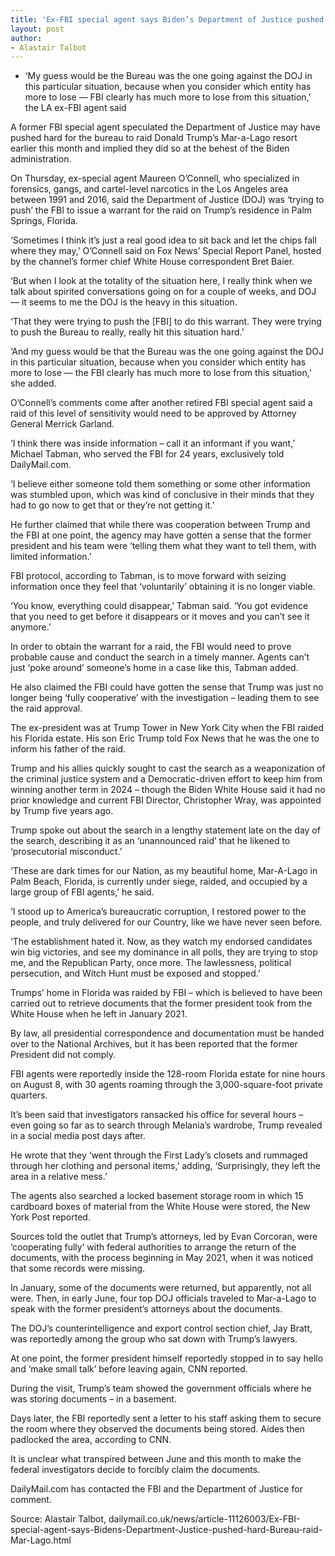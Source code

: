 ```yaml
---
title: 'Ex-FBI special agent says Biden’s Department of Justice pushed hard for Bureau to raid Mar-a-Lago'
layout: post
author:
- Alastair Talbot
---
```


- ‘My guess would be the Bureau was the one going against the DOJ in this particular situation, because when you consider which entity has more to lose — FBI clearly has much more to lose from this situation,’ the LA ex-FBI agent said

A former FBI special agent speculated the Department of Justice may have pushed hard for the bureau to raid Donald Trump’s Mar-a-Lago resort earlier this month and implied they did so at the behest of the Biden administration.

On Thursday, ex-special agent Maureen O’Connell, who specialized in forensics, gangs, and cartel-level narcotics in the Los Angeles area between 1991 and 2016, said the Department of Justice (DOJ) was ‘trying to push’ the FBI to issue a warrant for the raid on Trump’s residence in Palm Springs, Florida.

‘Sometimes I think it’s just a real good idea to sit back and let the chips fall where they may,’ O’Connell said on Fox News’ Special Report Panel, hosted by the channel’s former chief White House correspondent Bret Baier.

‘But when I look at the totality of the situation here, I really think when we talk about spirited conversations going on for a couple of weeks, and DOJ — it seems to me the DOJ is the heavy in this situation.

‘That they were trying to push the \[FBI\] to do this warrant. They were trying to push the Bureau to really, really hit this situation hard.’

‘And my guess would be that the Bureau was the one going against the DOJ in this particular situation, because when you consider which entity has more to lose — the FBI clearly has much more to lose from this situation,’ she added.

O’Connell’s comments come after another retired FBI special agent said a raid of this level of sensitivity would need to be approved by Attorney General Merrick Garland.

‘I think there was inside information – call it an informant if you want,’ Michael Tabman, who served the FBI for 24 years, exclusively told DailyMail.com.

‘I believe either someone told them something or some other information was stumbled upon, which was kind of conclusive in their minds that they had to go now to get that or they’re not getting it.’

He further claimed that while there was cooperation between Trump and the FBI at one point, the agency may have gotten a sense that the former president and his team were ‘telling them what they want to tell them, with limited information.’

FBI protocol, according to Tabman, is to move forward with seizing information once they feel that ‘voluntarily’ obtaining it is no longer viable.

‘You know, everything could disappear,’ Tabman said. ‘You got evidence that you need to get before it disappears or it moves and you can’t see it anymore.’

In order to obtain the warrant for a raid, the FBI would need to prove probable cause and conduct the search in a timely manner. Agents can’t just ‘poke around’ someone’s home in a case like this, Tabman added.

He also claimed the FBI could have gotten the sense that Trump was just no longer being ‘fully cooperative’ with the investigation – leading them to see the raid approval.

The ex-president was at Trump Tower in New York City when the FBI raided his Florida estate. His son Eric Trump told Fox News that he was the one to inform his father of the raid.

Trump and his allies quickly sought to cast the search as a weaponization of the criminal justice system and a Democratic-driven effort to keep him from winning another term in 2024 – though the Biden White House said it had no prior knowledge and current FBI Director, Christopher Wray, was appointed by Trump five years ago.

Trump spoke out about the search in a lengthy statement late on the day of the search, describing it as an ‘unannounced raid’ that he likened to ‘prosecutorial misconduct.’

‘These are dark times for our Nation, as my beautiful home, Mar-A-Lago in Palm Beach, Florida, is currently under siege, raided, and occupied by a large group of FBI agents,’ he said.

‘I stood up to America’s bureaucratic corruption, I restored power to the people, and truly delivered for our Country, like we have never seen before.

‘The establishment hated it. Now, as they watch my endorsed candidates win big victories, and see my dominance in all polls, they are trying to stop me, and the Republican Party, once more. The lawlessness, political persecution, and Witch Hunt must be exposed and stopped.’

Trumps’ home in Florida was raided by FBI – which is believed to have been carried out to retrieve documents that the former president took from the White House when he left in January 2021.

By law, all presidential correspondence and documentation must be handed over to the National Archives, but it has been reported that the former President did not comply.

FBI agents were reportedly inside the 128-room Florida estate for nine hours on August 8, with 30 agents roaming through the 3,000-square-foot private quarters.

It’s been said that investigators ransacked his office for several hours – even going so far as to search through Melania’s wardrobe, Trump revealed in a social media post days after.

He wrote that they ‘went through the First Lady’s closets and rummaged through her clothing and personal items,’ adding, ‘Surprisingly, they left the area in a relative mess.’

The agents also searched a locked basement storage room in which 15 cardboard boxes of material from the White House were stored, the New York Post reported.

Sources told the outlet that Trump’s attorneys, led by Evan Corcoran, were ‘cooperating fully’ with federal authorities to arrange the return of the documents, with the process beginning in May 2021, when it was noticed that some records were missing.

In January, some of the documents were returned, but apparently, not all were. Then, in early June, four top DOJ officials traveled to Mar-a-Lago to speak with the former president’s attorneys about the documents.

The DOJ’s counterintelligence and export control section chief, Jay Bratt, was reportedly among the group who sat down with Trump’s lawyers.

At one point, the former president himself reportedly stopped in to say hello and ‘make small talk’ before leaving again, CNN reported.

During the visit, Trump’s team showed the government officials where he was storing documents – in a basement.

Days later, the FBI reportedly sent a letter to his staff asking them to secure the room where they observed the documents being stored. Aides then padlocked the area, according to CNN.

It is unclear what transpired between June and this month to make the federal investigators decide to forcibly claim the documents.

DailyMail.com has contacted the FBI and the Department of Justice for comment.

Source: Alastair Talbot, dailymail.co.uk/news/article-11126003/Ex-FBI-special-agent-says-Bidens-Department-Justice-pushed-hard-Bureau-raid-Mar-Lago.html
